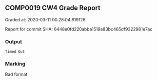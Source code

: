 ## COMP0019 CW4 Grade Report
Graded at: 2020-03-11 00:28:04.819126

Report for commit SHA: 6448e0fd220abba1519a83bc465df9322981e7ac

### Output


    Timed Out


### Marking

Bad format

